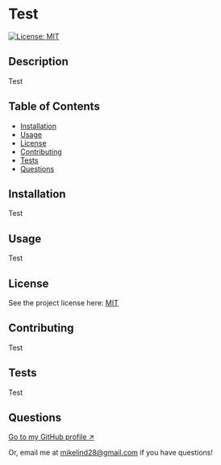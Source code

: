 # Test

[![License: MIT](https://img.shields.io/badge/License-MIT-yellow.svg)](https://opensource.org/licenses/MIT)

## Description

Test

## Table of Contents

- [Installation](#installation)
- [Usage](#usage)
- [License](#license)
- [Contributing](#contributing)
- [Tests](#tests)
- [Questions](#questions)

## Installation

Test

## Usage

Test

## License

See the project license here: [MIT](./LICENSE.txt)

## Contributing

Test

## Tests

Test

## Questions

[Go to my GitHub profile ↗️](https://github.com/mikelind28)

Or, email me at <mikelind28@gmail.com> if you have questions!
